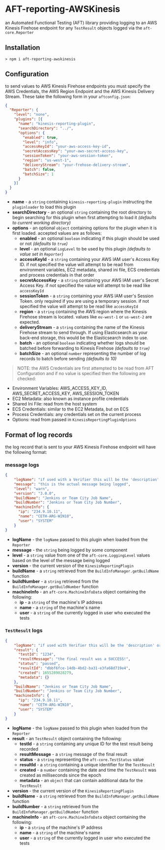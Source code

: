 # AFT-reporting-AWSKinesis
an Automated Functional Testing (AFT) library providing logging to an AWS Kinesis Firehose endpoint for any `TestResult` objects logged via the `aft-core.Reporter`

## Installation
`> npm i aft-reporting-awskinesis`

## Configuration
to send values to AWS Kinesis Firehose endpoints you must specify the AWS Credentials, the AWS Region Endpoint and the AWS Kinesis Delivery Stream. These take the following form in your `aftconfig.json`:
```json
{
  "Reporter": {
    "level": "none",
    "plugins": [{
      "name": "kinesis-reporting-plugin",
      "searchDirectory": "../",
      "options": {
        "enabled": true,
        "level": "info",
        "accessKeyId": "your-aws-access-key-id",
        "secretAccessKey": "your-aws-secret-access-key",
        "sessionToken": "your-aws-session-token",
        "region": "us-west-1",
        "deliveryStream": "your-frehose-delivery-stream",
        "batch": false,
        "batchSize": 1
      }
    }]
  }
}
```
- **name** - a `string` containing `kinesis-reporting-plugin` instructing the `pluginloader` to load this plugin
- **searchDirectory** - an optional `string` containing the root directory to begin searching for this plugin when first attempting to load it _(defaults to current working directory)_
- **options** - an optional `object` containing options for the plugin when it is first loaded. accepted values are as follows:
  - **enabled** - an optional `boolean` indicating if this plugin should be used or not _(defaults to `true`)_
  - **level** - an optional `LogLevel` to be used by this plugin _(defaults to value set in `Reporter`)_
  - **accessKeyId** - a `string` containing your AWS IAM user's Access Key ID. if not specified the value will attempt to be read from environment variables, EC2 metadata, shared ini file, ECS credentials and process credentials in that order
  - **secretAccessKey** - a `string` containing your AWS IAM user's Secret Access Key. if not specified the value will attempt to be read like `accessKeyId`
  - **sessionToken** - a `string` containing your AWS IAM user's Session Token. only required if you are using a temporary session. if not specified the value will attempt to be read like `accessKeyId`
  - **region** - a `string` containing the AWS region where the Kinesis Firehose stream is located. values like `eu-west-1` or `us-west-2` are expected.
  - **deliveryStream** - a `string` containing the name of the Kinesis Firehose stream to send through. If using Elasticsearch as your back-end storage, this would be the Elasticsearch index to use.
  - **batch** - an optional `boolean` indicating whether logs should be batched before forwarding to Kinesis Firehose _(defaults to `true`)_
  - **batchSize** - an optional `number` representing the number of log records to batch before sending _(defaults to 10)_

> NOTE: the AWS Credentials are first attempted to be read from AFT Configuration and if no value is specified then the following are checked:
- Environment Variables: AWS_ACCESS_KEY_ID, AWS_SECRET_ACCESS_KEY, AWS_SESSION_TOKEN
- EC2 Metadata: also known as instance profile credentials
- Shared Ini File: read from the host system
- ECS Credentials: similar to the EC2 Metadata, but on ECS
- Process Credentials: any credentials set on the current process
- Options: read from passed in `KinesisReportingPluginOptions`

## Format of log records
the log record that is sent to your AWS Kinesis Firehose endpoint will have the following format:
### message logs
```JSON
{
    "logName": "if used with a Verifier this will be the 'description' or 'Test IDs' or a GUID",
    "message": "this is the actual message being logged", 
    "level": "warn", 
    "version": "3.0.0", 
    "buildName": "Jenkins or Team City Job Name", 
    "buildNumber": "Jenkins or Team City Job Number", 
    "machineInfo": {
      "ip": "234.9.10.11",
      "name": "CETH-ARG-WIN10",
      "user": "SYSTEM"
    }
}
```
- **logName** - the `logName` passed to this plugin when loaded from the `Reporter`
- **message** - the `string` being logged by some component
- **level** - a `string` value from one of the `aft-core.LoggingLevel` values based on the level of the message being logged
- **version** - the current version of the `KinesisReportingPlugin`
- **buildName** - a `string` retrieved from the `BuildInfoManager.getBuildName` function
- **buildNumber** - a `string` retrieved from the `BuildInfoManager.getBuildNumber` function
- **machineInfo** - an `aft-core.MachineInfoData` object containing the following:
  - **ip** - a `string` of the machine's IP address
  - **name** - a `string` of the machine's name
  - **user** - a `string` of the currently logged in user who executed the tests

### `TestResult` logs
```JSON
{
    "logName": "if used with Verifier this will be the 'description' or 'Test IDs' or a GUID",
    "result": {
      "testId": "1234",
      "resultMessage": "the final result was a SUCCESS!",
      "status": "passed",
      "resultId": "dbbf6fce-14db-4bd2-ba31-e3fa68d719e4",
      "created": 1655289028279,
      "metadata": {}
    }, 
    "buildName": "Jenkins or Team City Job Name", 
    "buildNumber": "Jenkins or Team City Job Number", 
    "machineInfo": {
      "ip": "234.9.10.11",
      "name": "CETH-ARG-WIN10",
      "user": "SYSTEM"
    }
}
```
- **logName** - the `logName` passed to this plugin when loaded from the `Reporter`
- **result** - an `TestResult` object containing the following:
  - **testId** - a `string` containing any unique ID for the test result being recorded
  - **resultMessage** - a `string` message of the final result
  - **status** - a `string` representing the `aft-core.TestStatus` value
  - **resultId** - a `string` containing a unique identifier for the `TestResult`
  - **created** - a `number` containing the date and time the `TestResult` was created as milliseconds since the epoch
  - **metadata** - an `object` that can contain additional data for the `TestResult`
- **version** - the current version of the `KinesisReportingPlugin`
- **buildName** - a `string` retrieved from the `BuildInfoManager.getBuildName` function
- **buildNumber** - a `string` retrieved from the `BuildInfoManager.getBuildNumber` function
- **machineInfo** - an `aft-core.MachineInfoData` object containing the following:
  - **ip** - a `string` of the machine's IP address
  - **name** - a `string` of the machine's name
  - **user** - a `string` of the currently logged in user who executed the tests